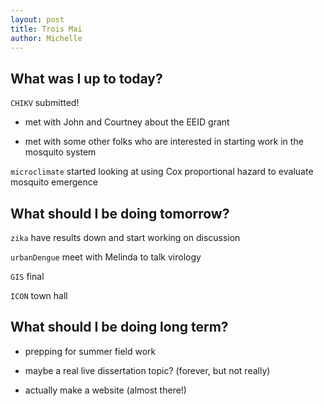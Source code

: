```yaml
---
layout: post
title: Trois Mai
author: Michelle
---
```


## What was I up to today?

`CHIKV` submitted!

* met with John and Courtney about the EEID grant

* met with some other folks who are interested in starting work in the mosquito system

`microclimate` started looking at using Cox proportional hazard to evaluate mosquito emergence

## What should I be doing tomorrow?

`zika` have results down and start working on discussion

`urbanDengue` meet with Melinda to talk virology

`GIS` final
 
`ICON` town hall

## What should I be doing long term?

* prepping for summer field work

* maybe a real live dissertation topic? (forever, but not really)

* actually make a website (almost there!)

<i class="fa fa-code" style="color:pink"> </i>




